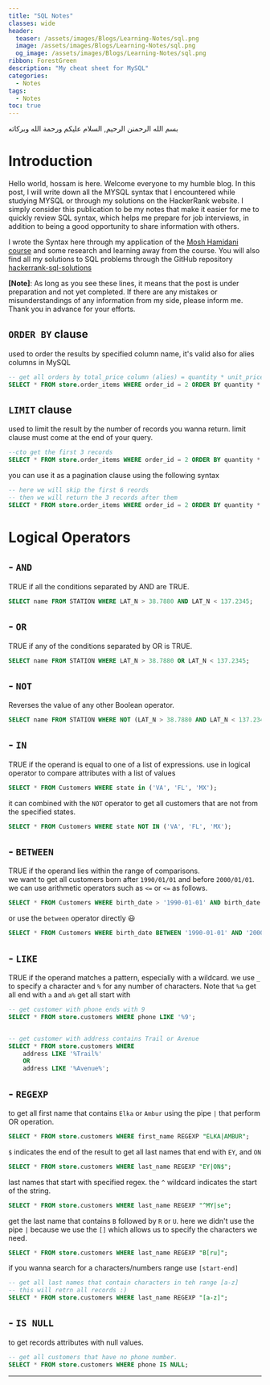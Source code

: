 ```yaml
---
title: "SQL Notes"
classes: wide
header:
  teaser: /assets/images/Blogs/Learning-Notes/sql.png
  image: /assets/images/Blogs/Learning-Notes/sql.png
  og_image: /assets/images/Blogs/Learning-Notes/sql.png
ribbon: ForestGreen
description: "My cheat sheet for MySQL"
categories:
  - Notes
tags:
  - Notes
toc: true
---
```

بسم الله الرحمنن الرحيم, السلام عليكم ورحمة الله وبركاته

# Introduction

Hello world, hossam is here. Welcome everyone to my humble blog. In this post, I will write down all the MYSQL syntax that I encountered while studying MYSQL or through my solutions on the HackerRank website. I simply consider this publication to be my notes that make it easier for me to quickly review SQL syntax, which helps me prepare for job interviews, in addition to being a good opportunity to share information with others.

I wrote the Syntax here through my application of the [Mosh Hamidani course](https://codewithmosh.com/p/complete-sql-mastery) and some research and learning away from the course. You will also find all my solutions to SQL problems through the GitHub repository [hackerrank-sql-solutions](https://github.com/0xGhazy/hackerrank-sql-solutions)

**[Note]**: As long as you see these lines, it means that the post is under preparation and not yet completed. If there are any mistakes or misunderstandings of any information from my side, please inform me. Thank you in advance for your efforts.


## `ORDER BY` clause
used to order the results by specified column name, it's valid also for alies columns in MySQL
```sql
-- get all orders by total_price column (alies) = quantity * unit_price 
SELECT * FROM store.order_items WHERE order_id = 2 ORDER BY quantity * unit_price desc;
```

## `LIMIT` clause
used to limit the result by the number of records you wanna return.
limit clause must come at the end of your query.
```sql
--cto get the first 3 records
SELECT * FROM store.order_items WHERE order_id = 2 ORDER BY quantity * unit_price desc LIMIT 3;
```
you can use it as a pagination clause using the following syntax
```sql
-- here we will skip the first 6 reords
-- then we will return the 3 records after them
SELECT * FROM store.order_items WHERE order_id = 2 ORDER BY quantity * unit_price desc LIMIT 6, 3;
```

# Logical Operators


## - `AND`
TRUE if all the conditions separated by AND are TRUE.
```sql
SELECT name FROM STATION WHERE LAT_N > 38.7880 AND LAT_N < 137.2345;
```

## - `OR`
TRUE if any of the conditions separated by OR is TRUE.
```sql
SELECT name FROM STATION WHERE LAT_N > 38.7880 OR LAT_N < 137.2345;
```

## - `NOT`
Reverses the value of any other Boolean operator.
```sql
SELECT name FROM STATION WHERE NOT (LAT_N > 38.7880 AND LAT_N < 137.2345);
```

## - `IN`
TRUE if the operand is equal to one of a list of expressions.
use in logical operator to compare attributes with a list of values
```sql
SELECT * FROM Customers WHERE state in ('VA', 'FL', 'MX');
```
it can combined with the `NOT` operator to get all customers that are not from the specified states.
```sql
SELECT * FROM Customers WHERE state NOT IN ('VA', 'FL', 'MX');
```

## - `BETWEEN`
TRUE if the operand lies within the range of comparisons.	
we want to get all customers born after `1990/01/01` and before `2000/01/01`. we can use arithmetic operators such as `<=` or `<=` as follows.
```sql
SELECT * FROM Customers WHERE birth_date > '1990-01-01' AND birth_date < '2000-01-01';
```
or use the `between` operator directly 😃
```sql
SELECT * FROM Customers WHERE birth_date BETWEEN '1990-01-01' AND '2000-01-01';
```

## - `LIKE`
TRUE if the operand matches a pattern, especially with a wildcard. we use `_` to specify a character and `%` for any number of characters. Note that `%a` get all end with `a` and `a%` get all start with
```sql
-- get customer with phone ends with 9
SELECT * FROM store.customers WHERE phone LIKE '%9';


-- get customer with address contains Trail or Avenue
SELECT * FROM store.customers WHERE 
    address LIKE '%Trail%'
    OR
    address LIKE '%Avenue%';
```

## - `REGEXP`
to get all first name that contains `Elka` or `Ambur` using the pipe `|` that perform OR operation.
```sql
SELECT * FROM store.customers WHERE first_name REGEXP "ELKA|AMBUR";
```
`$` indicates the end of the result to get all last names that end with `EY`, and `ON`
```sql
SELECT * FROM store.customers WHERE last_name REGEXP "EY|ON$";
```
last names that start with specified regex. the `^` wildcard indicates the start of the string.
```sql
SELECT * FROM store.customers WHERE last_name REGEXP "^MY|se";
```
get the last name that contains `B` followed by `R` or `U`.
here we didn't use the pipe `|` because we use the `[]` which allows us to specify the characters we need.
```sql
SELECT * FROM store.customers WHERE last_name REGEXP "B[ru]";
```
if you wanna search for a characters/numbers range use `[start-end]`
```sql
-- get all last names that contain characters in teh range [a-z]
-- this will retrn all records :)
SELECT * FROM store.customers WHERE last_name REGEXP "[a-z]";
```

## - `IS NULL`
to get records attributes with null values.

```sql
-- get all customers that have no phone number.
SELECT * FROM store.customers WHERE phone IS NULL;
```

---
